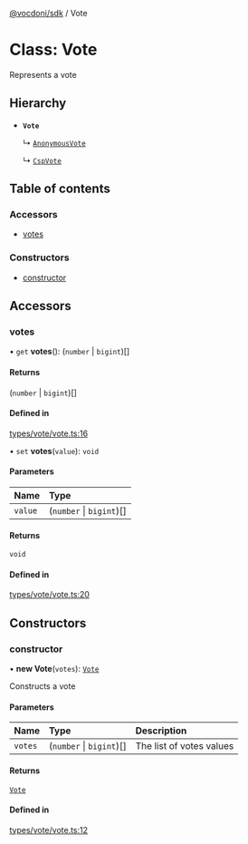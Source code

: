 [@vocdoni/sdk](/sdk) / Vote

# Class: Vote

Represents a vote

## Hierarchy

- **`Vote`**

  ↳ [`AnonymousVote`](AnonymousVote)

  ↳ [`CspVote`](CspVote)

## Table of contents

### Accessors

- [votes](Vote#votes)

### Constructors

- [constructor](Vote#constructor)

## Accessors

### votes

• `get` **votes**(): (`number` \| `bigint`)[]

#### Returns

(`number` \| `bigint`)[]

#### Defined in

[types/vote/vote.ts:16](https://github.com/vocdoni/vocdoni-sdk/blob/c61694d51d7ca609cdc86440f23c7a75ea39ea5b/src/types/vote/vote.ts#L16)

• `set` **votes**(`value`): `void`

#### Parameters

| Name | Type |
| :------ | :------ |
| `value` | (`number` \| `bigint`)[] |

#### Returns

`void`

#### Defined in

[types/vote/vote.ts:20](https://github.com/vocdoni/vocdoni-sdk/blob/c61694d51d7ca609cdc86440f23c7a75ea39ea5b/src/types/vote/vote.ts#L20)

## Constructors

### constructor

• **new Vote**(`votes`): [`Vote`](Vote)

Constructs a vote

#### Parameters

| Name | Type | Description |
| :------ | :------ | :------ |
| `votes` | (`number` \| `bigint`)[] | The list of votes values |

#### Returns

[`Vote`](Vote)

#### Defined in

[types/vote/vote.ts:12](https://github.com/vocdoni/vocdoni-sdk/blob/c61694d51d7ca609cdc86440f23c7a75ea39ea5b/src/types/vote/vote.ts#L12)
